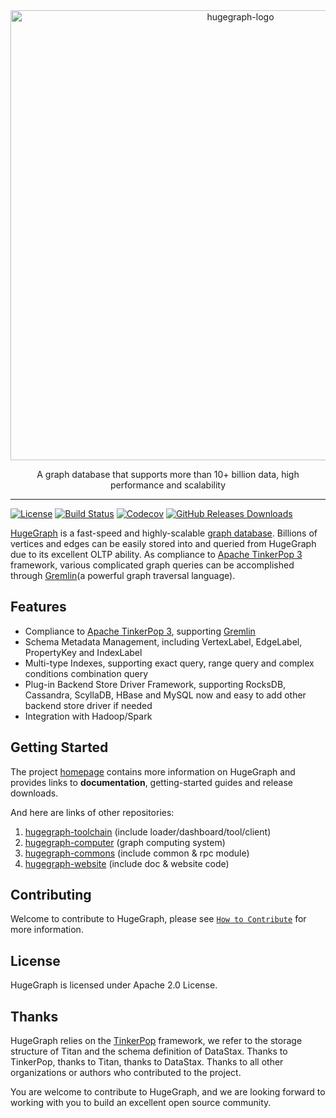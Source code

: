 <div align="center">
    <img width="720" alt="hugegraph-logo" src="https://user-images.githubusercontent.com/17706099/149281100-c296db08-2861-4174-a31f-e2a92ebeeb72.png" style="zoom:100%;" />
</div>

<p align="center">
    A graph database that supports more than 10+ billion data, high performance and scalability
</p>
<hr/>

[![License](https://img.shields.io/badge/license-Apache%202-0E78BA.svg)](https://www.apache.org/licenses/LICENSE-2.0.html)
[![Build Status](https://github.com/hugegraph/hugegraph/actions/workflows/ci.yml/badge.svg)](https://github.com/hugegraph/hugegraph/actions/workflows/ci.yml)
[![Codecov](https://codecov.io/gh/hugegraph/hugegraph/branch/master/graph/badge.svg)](https://codecov.io/gh/hugegraph/hugegraph)
[![GitHub Releases Downloads](https://img.shields.io/github/downloads/hugegraph/hugegraph/total.svg)](https://github.com/hugegraph/hugegraph/releases)

[HugeGraph](https://hugegraph.apache.org/) is a fast-speed and highly-scalable [graph database](https://en.wikipedia.org/wiki/Graph_database). Billions of vertices and edges can be easily stored into and queried from HugeGraph due to its excellent OLTP ability. As compliance to [Apache TinkerPop 3](https://tinkerpop.apache.org/) framework, various complicated graph queries can be accomplished through [Gremlin](https://tinkerpop.apache.org/gremlin.html)(a powerful graph traversal language).

## Features

- Compliance to [Apache TinkerPop 3](https://tinkerpop.apache.org/), supporting [Gremlin](https://tinkerpop.apache.org/gremlin.html)
- Schema Metadata Management, including VertexLabel, EdgeLabel, PropertyKey and IndexLabel
- Multi-type Indexes, supporting exact query, range query and complex conditions combination query
- Plug-in Backend Store Driver Framework, supporting RocksDB, Cassandra, ScyllaDB, HBase and MySQL now and easy to add other backend store driver if needed
- Integration with Hadoop/Spark

## Getting Started

The project [homepage](https://hugegraph.apache.org/docs/) contains more information on HugeGraph and provides links to **documentation**, getting-started guides and release downloads.

And here are links of other repositories:
1. [hugegraph-toolchain](https://github.com/apache/incubator-hugegraph-toolchain) (include loader/dashboard/tool/client)
2. [hugegraph-computer](https://github.com/apache/incubator-hugegraph-computer) (graph computing system)
3. [hugegraph-commons](https://github.com/apache/incubator-hugegraph-commons) (include common & rpc module)
4. [hugegraph-website](https://github.com/apache/incubator-hugegraph-doc) (include doc & website code)

## Contributing

Welcome to contribute to HugeGraph, please see [`How to Contribute`](CONTRIBUTING.md) for more information.

## License

HugeGraph is licensed under Apache 2.0 License.

## Thanks

HugeGraph relies on the [TinkerPop](http://tinkerpop.apache.org) framework, we refer to the storage structure of Titan and the schema definition of DataStax. 
Thanks to TinkerPop, thanks to Titan, thanks to DataStax. Thanks to all other organizations or authors who contributed to the project.

You are welcome to contribute to HugeGraph, and we are looking forward to working with you to build an excellent open source community.
